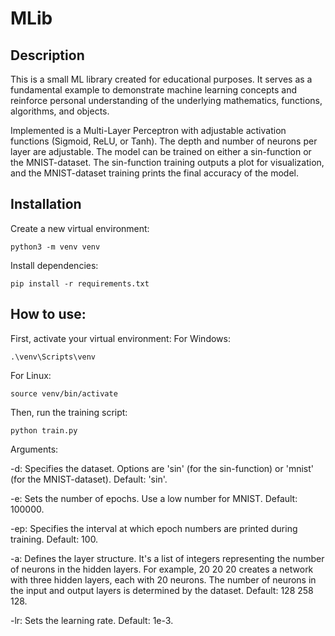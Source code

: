 # MLib

## Description

This is a small ML library created for educational purposes. It serves as a fundamental example to demonstrate machine learning concepts and reinforce personal understanding of the underlying mathematics, functions, algorithms, and objects.

Implemented is a Multi-Layer Perceptron with adjustable activation functions (Sigmoid, ReLU, or Tanh). The depth and number of neurons per layer are adjustable. The model can be trained on either a sin-function or the MNIST-dataset. The sin-function training outputs a plot for visualization, and the MNIST-dataset training prints the final accuracy of the model.

## Installation

Create a new virtual environment:
```
python3 -m venv venv
```

Install dependencies:
```
pip install -r requirements.txt
```

## How to use:

First, activate your virtual environment:
For Windows:
```
.\venv\Scripts\venv
```
For Linux:
```
source venv/bin/activate
```

Then, run the training script:
```
python train.py
```

Arguments:

-d: Specifies the dataset. Options are 'sin' (for the sin-function) or 'mnist' (for the MNIST-dataset). Default: 'sin'.

-e: Sets the number of epochs. Use a low number for MNIST. Default: 100000.

-ep: Specifies the interval at which epoch numbers are printed during training. Default: 100.

-a: Defines the layer structure. It's a list of integers representing the number of neurons in the hidden layers. For example, 20 20 20 creates a network with three hidden layers, each with 20 neurons. The number of neurons in the input and output layers is determined by the dataset. Default: 128 258 128.

-lr: Sets the learning rate. Default: 1e-3.




